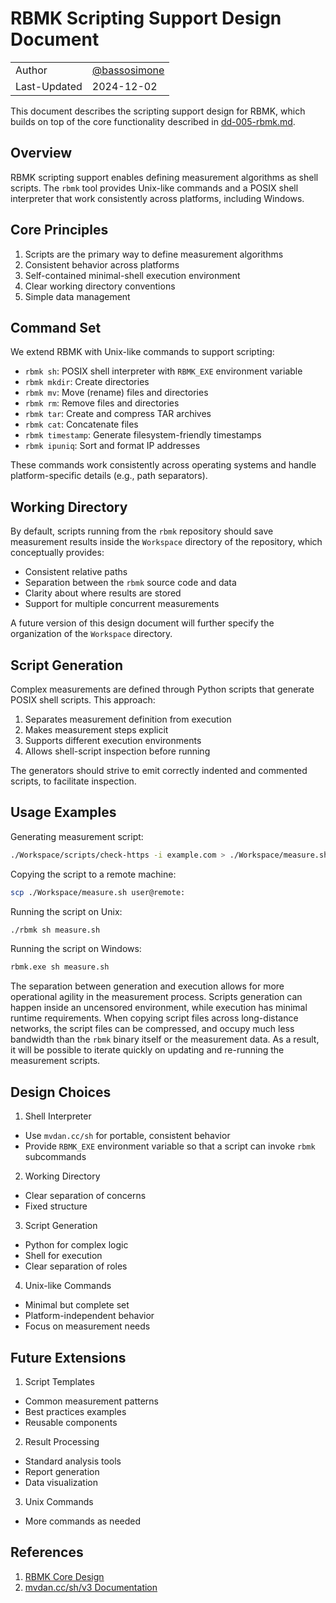# RBMK Scripting Support Design Document

|              |                                                |
|--------------|------------------------------------------------|
| Author       | [@bassosimone](https://github.com/bassosimone) |
| Last-Updated | 2024-12-02                                     |

This document describes the scripting support design
for RBMK, which builds on top of the core functionality
described in [dd-005-rbmk.md](dd-005-rbmk.md).

## Overview

RBMK scripting support enables defining measurement
algorithms as shell scripts. The `rbmk` tool provides
Unix-like commands and a POSIX shell interpreter
that work consistently across platforms, including Windows.

## Core Principles

1. Scripts are the primary way to define measurement algorithms
2. Consistent behavior across platforms
3. Self-contained minimal-shell execution environment
4. Clear working directory conventions
5. Simple data management

## Command Set

We extend RBMK with Unix-like commands to support scripting:

- `rbmk sh`: POSIX shell interpreter with `RBMK_EXE` environment variable
- `rbmk mkdir`: Create directories
- `rbmk mv`: Move (rename) files and directories
- `rbmk rm`: Remove files and directories
- `rbmk tar`: Create and compress TAR archives
- `rbmk cat`: Concatenate files
- `rbmk timestamp`: Generate filesystem-friendly timestamps
- `rbmk ipuniq`: Sort and format IP addresses

These commands work consistently across operating systems and handle
platform-specific details (e.g., path separators).

## Working Directory

By default, scripts running from the `rbmk` repository should save
measurement results inside the `Workspace` directory of the
repository, which conceptually provides:

- Consistent relative paths
- Separation between the `rbmk` source code and data
- Clarity about where results are stored
- Support for multiple concurrent measurements

A future version of this design document will further specify the
organization of the `Workspace` directory.

## Script Generation

Complex measurements are defined through Python scripts
that generate POSIX shell scripts. This approach:

1. Separates measurement definition from execution
2. Makes measurement steps explicit
3. Supports different execution environments
4. Allows shell-script inspection before running

The generators should strive to emit correctly indented and
commented scripts, to facilitate inspection.

## Usage Examples

Generating measurement script:

```bash
./Workspace/scripts/check-https -i example.com > ./Workspace/measure.sh
```

Copying the script to a remote machine:

```bash
scp ./Workspace/measure.sh user@remote:
```

Running the script on Unix:

```bash
./rbmk sh measure.sh
```

Running the script on Windows:

```cmd
rbmk.exe sh measure.sh
```

The separation between generation and execution allows for more
operational agility in the measurement process. Scripts generation
can happen inside an uncensored environment, while execution has
minimal runtime requirements. When copying script files across
long-distance networks, the script files can be compressed, and
occupy much less bandwidth than the `rbmk` binary itself or
the measurement data. As a result, it will be possible to iterate
quickly on updating and re-running the measurement scripts.

## Design Choices

1. Shell Interpreter
- Use `mvdan.cc/sh` for portable, consistent behavior
- Provide `RBMK_EXE` environment variable so that a script can
invoke `rbmk` subcommands

2. Working Directory
- Clear separation of concerns
- Fixed structure

3. Script Generation
- Python for complex logic
- Shell for execution
- Clear separation of roles

4. Unix-like Commands
- Minimal but complete set
- Platform-independent behavior
- Focus on measurement needs

## Future Extensions

1. Script Templates
- Common measurement patterns
- Best practices examples
- Reusable components

2. Result Processing
- Standard analysis tools
- Report generation
- Data visualization

3. Unix Commands
- More commands as needed

## References

1. [RBMK Core Design](dd-005-rbmk.md)
2. [mvdan.cc/sh/v3 Documentation](https://pkg.go.dev/mvdan.cc/sh/v3)
